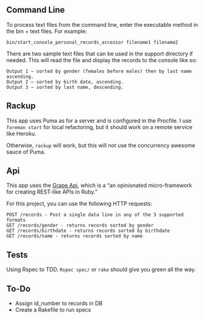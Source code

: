 ## Command Line
To process text files from the command line, enter the executable method in the bin + text files. For example:
```
bin/start_console_personal_records_accessor filename1 filename2
```
There are two sample text files that can be used in the support directory if needed. This will read
the file and display the records to the console like so:
```
Output 1 – sorted by gender (females before males) then by last name ascending.
Output 2 – sorted by birth date, ascending.
Output 3 – sorted by last name, descending.
```

## Rackup
This app uses Puma as for a server and is configured in the Procfile. I use `foreman start` for local
refactoring, but it should work on a remote service like Heroku.

Otherwise, `rackup` will work, but this will not use the concurrency awesome sauce of Puma.

## Api
This app uses the [Grape Api](http://intridea.github.io/grape/), which is a “an opinionated micro-framework
for creating REST-like APIs in Ruby.”

For this project, you can use the following HTTP requests:

```
POST /records - Post a single data line in any of the 3 supported formats
GET /records/gender - returns records sorted by gender
GET /records/birthdate - returns records sorted by birthdate
GET /records/name - returns records sorted by name
```

## Tests
Using Rspec to TDD. `Rspec spec/` or `rake` should give you green all the way. 

## To-Do

* Assign id_number to records in DB
* Create a Rakefile to run specs
